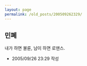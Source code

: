 ```yaml
---
layout: page
permalink: /old_posts/200509262329/
---
```


## 민폐


내가 하면 불륜, 남이 하면 로맨스.





- 2005/09/26 23:29 작성